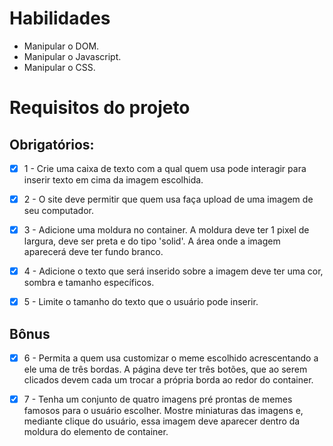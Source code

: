 # Habilidades

- Manipular o DOM.
- Manipular o Javascript.
- Manipular o CSS.

# Requisitos do projeto

## Obrigatórios:

- [x] 1 - Crie uma caixa de texto com a qual quem usa pode interagir para inserir texto em cima da imagem escolhida.

- [x] 2 - O site deve permitir que quem usa faça upload de uma imagem de seu computador.

- [x] 3 - Adicione uma moldura no container. A moldura deve ter 1 pixel de largura, deve ser preta e do tipo 'solid'. A área onde a imagem aparecerá deve ter fundo branco.

- [x] 4 - Adicione o texto que será inserido sobre a imagem deve ter uma cor, sombra e tamanho específicos.

- [x] 5 - Limite o tamanho do texto que o usuário pode inserir.

## Bônus

- [x] 6 - Permita a quem usa customizar o meme escolhido acrescentando a ele uma de três bordas. A página deve ter três botões, que ao serem clicados devem cada um trocar a própria borda ao redor do container.

- [x] 7 - Tenha um conjunto de quatro imagens pré prontas de memes famosos para o usuário escolher. Mostre miniaturas das imagens e, mediante clique do usuário, essa imagem deve aparecer dentro da moldura do elemento de container.
